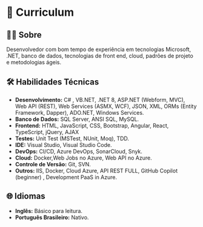 # 💼 Curriculum 

## 👨‍💻 Sobre

Desenvolvedor com bom tempo de experiência em tecnologias Microsoft, .NET, banco de dados, tecnologias de front end, cloud, padrões de projeto e metodologias ágeis.

## 🛠️ Habilidades Técnicas

- **Desenvolvimento:** C# , VB.NET, .NET 8, ASP.NET (Webform, MVC), Web API (REST), Web Services (ASMX, WCF), JSON, XML, ORMs (Entity Framework, Dapper), ADO.NET, Windows Services.
- **Banco de Dados:** SQL Server, ANSI SQL, MySQL.
- **Frontend:** HTML, JavaScript, CSS, Bootstrap, Angular, React, TypeScript, jQuery, AJAX 
- **Testes:** Unit Test (MSTest, NUnit, Moq), TDD.
- **IDE:** Visual Studio, Visual Studio Code.
- **DevOps:** CI/CD, Azure DevOps, SonarCloud, Snyk.
- **Cloud:** Docker,Web Jobs no Azure, Web API no Azure.
- **Controle de Versão:** Git, SVN.
- **Outros:** IIS, Docker, Cloud Azure, API REST FULL, GitHub Copilot (beginner) , Development PaaS in Azure.

## 🌐 Idiomas

- **Inglês:** Básico para leitura.
- **Português Brasileiro:** Nativo.
